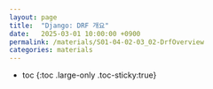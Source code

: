 ```yaml
---
layout: page
title:  "Django: DRF 개요"
date:   2025-03-01 10:00:00 +0900
permalink: /materials/S01-04-02-03_02-DrfOverview
categories: materials
---
```

* toc
{:toc .large-only .toc-sticky:true}

